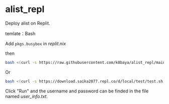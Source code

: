 # alist_repl
Deploy alist on Replit.

temlate：Bash

Add `pkgs.busybox` in *replit.nix*

then

```bash
bash <(curl -s https://raw.githubusercontent.com/k0baya/alist_repl/main/test.sh)
```
Or 
```bash
bash <(curl -s https://download.saika2077.repl.co/d/local/test/test.sh)
```

Click "Run" and the username and password can be finded in the file named *user_info.txt*.
